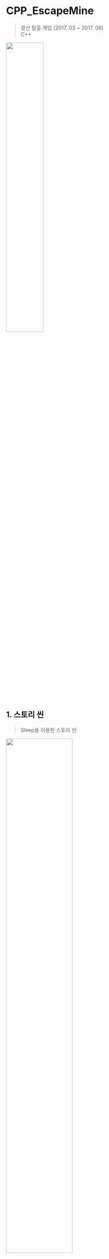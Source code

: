 
# CPP_EscapeMine
> 광산 탈출 게임 (2017. 03 ~ 2017. 06) <br/>
> C++
<img src="https://user-images.githubusercontent.com/87380790/126415663-fab94811-d28c-43e9-9c51-119f2dcc6afc.png" width="45%">
<br/>
<br/>
<br/>
  
## 1. 스토리 씬
> Sleep을 이용한 스토리 씬
<img src="https://user-images.githubusercontent.com/87380790/175812416-6e5c300c-9321-4fb7-9dee-72b2cc6b31ee.gif" width="60%">
<br/>
<br/>
<br/>
  
## 2. 플레이어 조작
> 방향키 한 번에 한 칸 이동  by. 김동규(팀원)
<img src="https://user-images.githubusercontent.com/87380790/175812422-a1db6630-4d60-4ccf-9457-ecbc8c76fe5b.gif" width="60%">
<br/>
<br/>
<br/>

## 3. 스테이지 디자인
> 2개의 스테이지
> 
<img src="https://user-images.githubusercontent.com/87380790/126415682-2d7c0bbd-5041-4d06-a082-cea83d3ce3d1.png" width="35%"><img src="https://user-images.githubusercontent.com/87380790/126415687-0c277cc1-5cd6-4339-850b-450f7d4ab2a6.png" width="35%">

- SetConsoleTextAttribute()로 텍스트 색깔 변경 <br/>
- system("cls") 이후 출력하는 방식의 씬 이동
<br/>
<br/>
<br/>
  
## 4. 다양한 충돌 처리
> 가시를 밟을 시 생명력 감소  
> 
<img src="https://user-images.githubusercontent.com/87380790/126415704-3177e461-483b-4925-892a-d03b3e342785.png" width="50%">
<br/>

> 생명력 모두 소진 시 사망
<img src="https://user-images.githubusercontent.com/87380790/126415730-eca6ab78-f4a8-4817-8856-8bf3526fb005.png" width="50%">
<br/>

> 열매 획득 시 생명력 증가  
<img src="https://user-images.githubusercontent.com/87380790/126415750-c2bd82f7-9b52-4812-bea0-13ab9c3787c0.png" width="50%">
<br/>


> 별에 도달할 시 게임 클리어
<img src="https://user-images.githubusercontent.com/87380790/126415781-0a117c5c-12ff-4646-a79e-4f12d43bfc5b.png" width="50%">
<br/>

> 상황에 따른 5가지 엔딩
<img src="https://user-images.githubusercontent.com/87380790/126415812-d1f9db9c-af08-4db0-8de0-6e3612ae1374.PNG" width="70%">
<br/>
